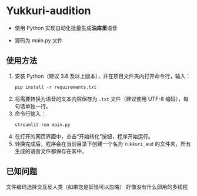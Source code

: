 # Yukkuri-audition

- 使用 Python 实现自动化批量生成**油库里**语音

- 源码为 main.py 文件


## 使用方法

1. 安装 Python（建议 3.8 及以上版本），并在项目文件夹内打开命令行，输入：
   ```
   pip install -r requirements.txt
   ```
2. 将需要转换为语音的文本内容保存为 `.txt` 文件（建议使用 UTF-8 编码），每句话单独一行。
3. 命令行输入：
   ```
   streamlit run main.py
   ```
4. 在打开的网页界面中，点击“开始转化”按钮，程序开始运行。
5. 转换完成后，程序会在当前目录下创建一个名为 `Yukkuri_aud` 的文件夹，所有生成的语音文件都保存在其中。
## 已知问题
   文件编码选择交互反人类（如果您是妖怪可以忽略）
   好像没有什么卵用的多线程